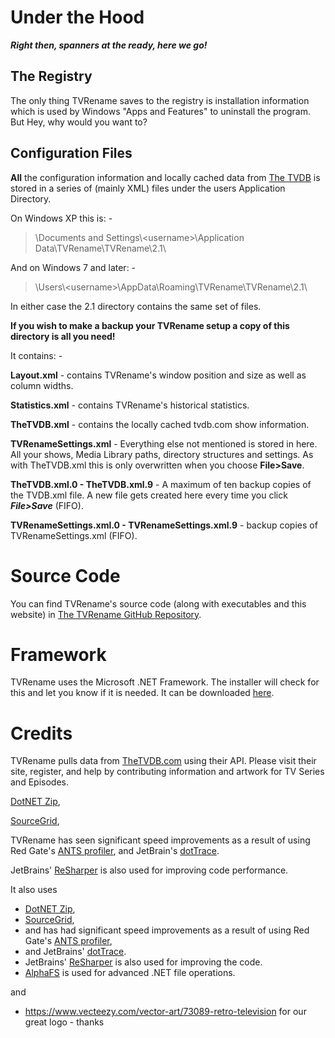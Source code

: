 # Under the Hood
***Right then, spanners at the ready, here we go!***

## The Registry
The only thing TVRename saves to the registry is installation information which is used by Windows "Apps and Features" to uninstall the program. But Hey, why would you want to?

## Configuration Files
**All** the configuration information and locally cached data from [The TVDB](http://thetvdb.com "Visit thetvdb.com") is stored in a series of (mainly XML) files under the users Application Directory.

On Windows XP this is: -

> \\Documents and Settings\\\<username\>\\Application Data\\TVRename\\TVRename\\2.1\\ 

And on Windows 7 and later: -

> \\Users\\\<username\>\\AppData\\Roaming\\TVRename\\TVRename\\2.1\\

In either case the 2.1 directory contains the same set of files.

**If you wish to make a backup your TVRename setup a copy of this directory is all you need!**

It contains: -

**Layout.xml** - contains TVRename's window position and size as well as column widths.

**Statistics.xml** - contains TVRename's historical statistics.

**TheTVDB.xml** -  contains the locally cached tvdb.com show information.

**TVRenameSettings.xml** - Everything else not mentioned is stored in here. All your shows, Media Library paths, directory structures and settings. As with TheTVDB.xml this is only overwritten when you choose **File>Save**.

**TheTVDB.xml.0 - TheTVDB.xml.9** - A maximum of ten backup copies of the TVDB.xml file. A new file gets created here every time you click ***File>Save*** (FIFO).

**TVRenameSettings.xml.0 - TVRenameSettings.xml.9** - backup copies of TVRenameSettings.xml (FIFO).

# Source Code 
You can find TVRename's source code (along with executables and this website) in [The TVRename GitHub Repository](https://github.com/TV-Rename/tvrename).

# Framework
TVRename uses the Microsoft .NET Framework. The installer will check for this and let you know if it is needed. It can be downloaded [here](https://www.microsoft.com/net/download/windows).

# Credits
TVRename pulls data from [TheTVDB.com](http://thetvdb.com/) using their API. Please visit their site, register, and help by contributing information and artwork for TV Series and Episodes.

[DotNET Zip](http://www.codeplex.com/DotNetZip), 

[SourceGrid](http://www.codeplex.com/sourcegrid/), 

TVRename has seen significant speed improvements as a result of using Red Gate's [ANTS profiler](http://www.red-gate.com/products/ants_profiler/index.htm), and JetBrain's [dotTrace](http://www.jetbrains.com/profiler/). 

JetBrains' [ReSharper](http://www.jetbrains.com/resharper/) is also used for improving code performance. 

It also uses
* [DotNET Zip](http://www.codeplex.com/DotNetZip), 
* [SourceGrid](http://www.codeplex.com/sourcegrid/), 
* and has had significant speed improvements as a result of using Red Gate's [ANTS profiler](http://www.red-gate.com/products/ants_profiler/index.htm), 
* and JetBrains' [dotTrace](http://www.jetbrains.com/profiler/). 
* JetBrains' [ReSharper](http://www.jetbrains.com/resharper/) is also used for improving the code. 
* [AlphaFS](http://alphafs.alphaleonis.com/) is used for advanced .NET file operations.

and
* https://www.vecteezy.com/vector-art/73089-retro-television for our great logo - thanks
